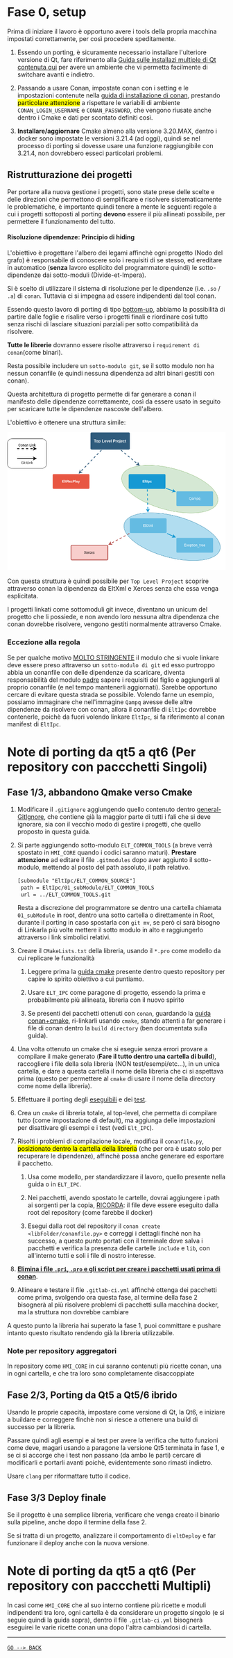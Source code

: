# Fase 0, setup

Prima di iniziare il lavoro è opportuno avere i tools della propria macchina impostati correttamente, per così procedere speditamente.

1. Essendo un porting, è sicuramente necessario installare l'ulteriore versione di Qt, fare riferimento alla [Guida sulle installazi multiple di Qt contenuta qui](..00_utility/elt-system-tool-setup.md) per avere un ambiente che vi permetta facilmente di switchare avanti e indietro.

2. Passando a usare Conan, impostate conan con i setting e le impostazioni contenute nella [guida di installazione di conan](../conan/conan_installazione.md), prestando <mark>particolare attenzione</mark> a rispettare le variabili di ambiente `CONAN_LOGIN_USERNAME` e `CONAN_PASSWORD`, che vengono riusate anche dentro i Cmake e dati per scontato definiti così.

3. **Installare/aggiornare** Cmake almeno alla versione 3.20.MAX, dentro i docker sono impostate le versioni 3.21.4 (ad oggi), quindi se nel processo di porting si dovesse usare una funzione raggiungibile con 3.21.4, non dovrebbero esseci particolari problemi.

## Ristrutturazione dei progetti

Per portare alla nuova gestione i progetti, sono state prese delle scelte e delle direzioni che permettono di semplificare e risolvere sistematicamente le problematiche, è importante quindi tenere a mente le seguenti regole a cui i progetti sottoposti al porting **devono** essere il più allineati possibile, per permettere il funzionamento del tutto.

#### Risoluzione dipendenze: Principio di hiding

L'obiettivo è progettare l'albero dei legami affinchè ogni progetto (Nodo del grafo) è responsabile di conoscere solo i requisiti di se stesso, ed ereditare in automatico (**senza** lavoro esplicito del programmatore quindi) le sotto-dipendenze dai sotto-moduli (Divide-et-Impera).

Si è scelto di utilizzare il sistema di risoluzione per le dipendenze (i.e. `.so` / `.a`) di `conan`. Tuttavia ci si impegna ad essere indipendenti dal tool conan.

Essendo questo lavoro di porting di tipo <u>bottom-up</u>, abbiamo la possibilità di partire dalle foglie e risalire verso i progetti finali e riordinare così tutto senza rischi di lasciare situazioni parziali per sotto compatibilità da risolvere.

**Tutte le librerie** dovranno essere risolte attraverso i `requirement di conan`(come binari).

Resta possibile includere un `sotto-modulo git`, se il sotto modulo non ha nessun conanfile (e quindi nessuna dipendenza ad altri binari gestiti con conan).

Questa architettura di progetto permette di far generare a conan il manifesto delle dipendenze correttamente, così da essere usato in seguito per scaricare tutte le dipendenze nascoste dell'albero.

L'obiettivo è ottenere una struttura simile:

<img src="img/ProjectTree.drawio.png" title="projet-Tree connecion" alt="projet-Tree connecion" data-align="center">

Con questa struttura è quindi possibile per `Top Level Project` scoprire attraverso conan la dipendenza da EltXml e Xerces senza che essa venga esplicitata.

I progetti linkati come sottomoduli git invece, diventano un unicum del progetto che li possiede, e non avendo loro nessuna altra dipendenza che conan dovrebbe risolvere, vengono gestiti normalmente attraverso Cmake.

### Eccezione alla regola

Se per qualche motivo <u>MOLTO STRINGENTE</u> il modulo che si vuole linkare deve essere preso attraverso un `sotto-modulo di git` ed esso purtroppo abbia un conanfile con delle dipendenze da scaricare, diventa responsabilità del modulo <u>padre</u> sapere i requisiti del figlio e aggiungerli al proprio conanfile (e nel tempo mantenerli aggiornati).
Sarebbe opportuno cercare di evitare questa strada se possibile.
Volendo farne un esempio, possiamo immaginare che nell'immagine `Qampq` avesse delle altre dipendenze da risolvere con conan, allora il conanfile di `EltIpc` dovrebbe contenerle, poichè da fuori volendo linkare `EltIpc`, si fa riferimento al conan manifest di `EltIpc`.

# Note di porting da qt5 a qt6 (Per repository con paccchetti Singoli)

## Fase 1/3, abbandono Qmake verso Cmake

1. Modificare il `.gitignore` aggiungendo quello contenuto dentro [general-GitIgnore](general-GitIgnore.txt), che contiene già la maggior parte di tutti i fali che si deve ignorare, sia con il vecchio modo di gestire i  progetti, che quello proposto in questa guida.

2. Si parte aggiungendo sotto-modulo `ELT_COMMON_TOOLS` (a breve verrà spostato in `HMI_CORE` quando i codici saranno maturi).
   **Prestare attenzione** ad editare il file `.gitmodules` dopo aver aggiunto il sotto-modulo, mettendo al posto del path assoluto, il path relativo.
   
   ```
   [submodule "EltIpc/ELT_COMMON_SOURCE"]
    path = EltIpc/01_subModule/ELT_COMMON_TOOLS
    url = ../ELT_COMMON_TOOLS.git
   ```
   
   Resta a discrezione del programmatore se dentro una cartella chiamata `01_subModule` in root, dentro una sotto cartella o direttamente in Root, durante il porting in caso spostarla con `git mv`, se però ci sarà bisogno di Linkarla più volte mettere il sotto modulo in alto e raggiungerlo attraverso i link simbolici relativi.

3. Creare il `CMakeLists.txt` della libreria, usando il `*.pro` come modello da cui replicare le funzionalità
   
   1. Leggere prima la [guida cmake](../cmake/README.md) presente dentro questo repository per capire lo spirito obiettivo a cui puntiamo.
   
   2. Usare `ELT_IPC` come paragone di progetto, essendo la prima e probabilmente più allineata, libreria con il nuovo spirito
   
   3. Se presenti dei pacchetti ottenuti con `conan`, guardando la [guida conan+cmake](../cmake/cmake_conan.md), ri-linkarli usando `cmake`, stando attenti a far generare i file di conan dentro la `build directory` (ben documentata sulla guida). 

4. Una volta ottenuto un cmake che si eseguie senza errori provare a compilare il make generato (**Fare il tutto dentro una cartella di build**), raccogliere i file della sola libreria (NON test/esempi/etc...), in un unica cartella, e dare a questa cartella il nome della libreria che ci si aspettava prima (questo per permettere al `cmake` di usare il nome della directory come nome della libreria).

5. Effettuare il porting degli [eseguibili](../cmake/cmake_bestPractice.md) e dei [test](../cmake/cmake_qt.md).

6. Crea un `cmake` di libreria totale, al top-level, che permetta di compilare tutto (come impostazione di default), ma aggiunga delle impostazioni per disattivare gli esempi e i test (vedi `Elt_IPC`).

7. Risolti i problemi di compilazione locale, modifica il `conanfile.py`, <mark>posizionato dentro la cartella della libreria</mark> (che per ora è usato solo per recuperare le dipendenze), affinchè possa anche  generare ed esportare il pacchetto. 
   
   1. Usa come modello, per standardizzare il lavoro, quello presente nella guida o in `ELT_IPC`.
   
   2. Nei pacchetti, avendo spostato le cartelle, dovrai aggiungere i path ai sorgenti per la copia, <u>RICORDA</u>: il file deve essere eseguito dalla root del repository (come farebbe il docker)
   
   3. Esegui dalla root del repository il `conan create <libFolder/conanfile.py>` e correggi i dettagli finchè non ha successo, a questo punto portati con il terminale dove salva i pacchetti e verifica la presenza delle cartelle `include` e  `lib`, con all'interno tutti e soli i file di nostro interesse.

8. **<u>Elimina i file `.pri`, `.pro` e gli script per creare i pacchetti usati prima di conan</u>**.

9. Allineare e testare il file `.gitlab-ci.yml` affinchè ottenga dei pacchetti come prima, svolgendo ora questa fase, al termine della fase 2 bisognerà al più risolvere problemi di pacchetti sulla macchina docker, ma la struttura non dovrebbe cambiare

A questo punto la libreria hai superato la fase 1, puoi committare e pushare intanto questo risultato rendendo già la libreria utilizzabile.

### Note per repository aggregatori

In repository come `HMI_CORE` in cui saranno contenuti più ricette conan, una in ogni cartella, e che tra loro sono completamente disaccoppiate

## Fase 2/3, Porting da Qt5 a Qt5/6 ibrido

Usando le proprie capacità, impostare come versione di Qt, la Qt6, e iniziare a buildare e correggere finchè non si riesce a ottenere una build di successo per la libreria.

Passare quindi agli esempi e ai test per avere la verifica che tutto funzioni come deve, magari usando a paragone la versione Qt5 terminata in fase 1, e se ci si accorge che i test non passano (da ambo le parti) cercare di modificarli e portarli avanti poichè, evidentemente sono rimasti indietro.

Usare `clang` per riformattare tutto il codice.

## Fase 3/3 Deploy finale

Se il progetto è una semplice libreria, verificare che venga creato il binario sulla pipeline, anche dopo il termine della fase 2.

Se si tratta di un progetto, analizzare il comportamento di `eltDeploy` e far funzionare il deploy anche con la nuova versione.

# Note di porting da qt5 a qt6 (Per repository con paccchetti Multipli)

In casi come `HMI_CORE` che al suo interno contiene più ricette e moduli indipendenti tra loro, ogni cartella è da considerare un progetto singolo (e si seguie quindi la guida sopra), dentro il file `.gitlab-ci.yml` bisognerà eseguirei le varie ricette conan una dopo l'altra cambiandosi di cartella.

---

[`GO --> BACK`](README.md)
